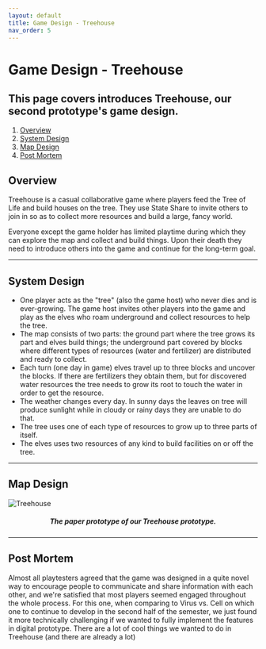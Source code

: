 ```yaml
---
layout: default
title: Game Design - Treehouse
nav_order: 5
---
```


# Game Design - Treehouse

## This page covers introduces Treehouse, our second prototype's game design.

1. [Overview](#overview)
2. [System Design](#system)
3. [Map Design](#map)
4. [Post Mortem](#pm)

## Overview <a name="treehouse"></a>

Treehouse is a casual collaborative game where players feed the Tree of Life and build houses on the tree. They use State Share to invite others to join in so as to collect more resources and build a large, fancy world.

Everyone except the game holder has limited playtime during which they can explore the map and collect and build things. Upon their death they need to introduce others into the game and continue for the long-term goal.

---

## System Design <a name="system"></a>

- One player acts as the "tree" (also the game host) who never dies and is ever-growing. The game host invites other players into the game and play as the elves who roam underground and collect resources to help the tree.
- The map consists of two parts: the ground part where the tree grows its part and elves build things; the underground part covered by blocks where different types of resources (water and fertilizer) are distributed and ready to collect.
- Each turn (one day in game) elves travel up to three blocks and uncover the blocks. If there are fertilizers they obtain them, but for discovered water resources the tree needs to grow its root to touch the water in order to get the resource.
- The weather changes every day. In sunny days the leaves on tree will produce sunlight while in cloudy or rainy days they are unable to do that.
- The tree uses one of each type of resources to grow up to three parts of itself.
- The elves uses two resources of any kind to build facilities on or off the tree.

---

## Map Design <a name="map"></a>

![Treehouse](https://etc-ditto.github.io/media/process/treehouse-1.jpg)

<h5 style="text-align: center;">The paper prototype of our Treehouse prototype.</h5>

---

## Post Mortem <a name="pm"></a>

Almost all playtesters agreed that the game was designed in a quite novel way to encourage people to communicate and share information with each other, and we're satisfied that most players seemed engaged throughout the whole process. For this one, when comparing to Virus vs. Cell on which one to continue to develop in the second half of the semester, we just found it more technically challenging if we wanted to fully implement the features in digital prototype. There are a lot of cool things we wanted to do in Treehouse (and there are already a lot)
